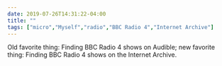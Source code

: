 ```yaml
---
date: 2019-07-26T14:31:22-04:00
title: ""
tags: ["micro","Myself","radio","BBC Radio 4","Internet Archive"]
---
```

Old favorite thing: Finding BBC Radio 4 shows on Audible; new favorite thing: Finding BBC Radio 4 shows on the Internet Archive.
